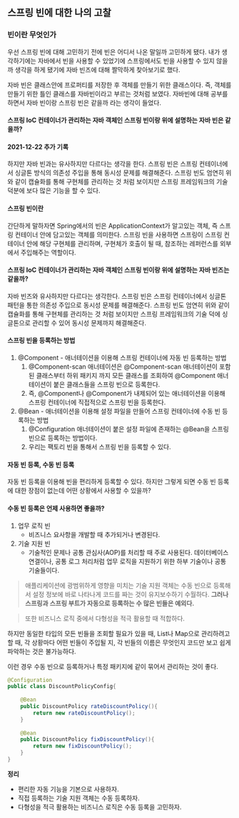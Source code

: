 
## 스프링 빈에 대한 나의 고찰

### 빈이란 무엇인가
우선 스프링 빈에 대해 고민하기 전에 빈은 어디서 나온 말일까 고민하게 됐다. 내가 생각하기에는 자바에서 빈을
사용할 수 있었기에 스프링에서도 빈을 사용할 수 있지 않을까 생각을 하게 됐기에 자바 빈즈에 대해 짤막하게 찾아보기로 했다.

자바 빈은 클래스안에 프로퍼티를 저장한 후 객체를 만들기 위한 클래스이다. 즉, 객체를 만들기 위한 틀인 클래스를 자바빈이라고 부르는 것처럼 보였다. 자바빈에 대해 공부를 하면서 자바 빈이랑 스프링 빈은 같을까 라는 생각이 들었다.

#### 스프링 IoC 컨테이너가 관리하는 자바 객체인 스프링 빈이랑 위에 설명하는 자바 빈은 같을까? 
#### 2021-12-22 추가 기록
하지만 자바 빈과는 유사하지만 다르다는 생각을 한다. 스프링 빈은 스프링 컨테이너에서 싱글톤 방식의 의존성 주입을 통해 동시성 문제를 해결해준다. 스프링 빈도 엄연히 위와 같이 캡슐화를 통해 구현체를 관리하는 것 처럼 보이지만 스프링 프레임워크의 기술 덕분에 보다 많은 기능을 할 수 있다.

#### 스프링 빈이란

간단하게 말하자면 Spring에서의 빈은 ApplicationContext가 알고있는 객체, 즉 스프링 컨테이너 안에 담고있는 객체를 의미한다. 스프링 빈을 사용하면 스프링이 스프링 컨테이너 안에 해당 구현체를 관리하며, 구현체가 호출이 될 때, 참조하는 레퍼런스를 외부에서 주입해주는 역할이다.

#### 스프링 IoC 컨테이너가 관리하는 자바 객체인 스프링 빈이랑 위에 설명하는 자바 빈즈는 같을까?

자바 빈즈와 유사하지만 다르다는 생각한다. 스프링 빈은 스프링 컨테이너에서 싱글톤 패턴을 통한 의존성 주입으로 동시성 문제를 해결해준다. 스프링 빈도 엄연히 위와 같이 캡슐화를 통해 구현체를 관리하는 것 처럼 보이지만 스프링 프레임워크의 기술 덕에 싱글톤으로 관리할 수 있어 동시성 문제까지 해결해준다.

#### 스프링 빈을 등록하는 방법

1. @Component - 애너테이션을 이용해 스프링 컨테이너에 자동 빈 등록하는 방법
    1. @Component-scan 애너테이션은 @Component-scan 애너테이션이 포함된 클래스부터 하위 패키지 까지 모든 클래스를 조회하여 @Component 애너테이션이 붙은 클래스들을 스프링 빈으로 등록한다.
    2. 즉, @Component나 @Component가 내제되어 있는 애너테이션을 이용해 스프링 컨테이너에 직접적으로 스프링 빈을 등록한다.
2. @Bean - 애너테이션을 이용해 설정 파일을 만들어 스프링 컨테이너에 수동 빈 등록하는 방법
    1. @Configuration 애너테이션이 붙은 설정 파일에 존재하는 @Bean을 스프링 빈으로 등록하는 방법이다.
    2. 우리는 팩토리 빈을 통해서 스프링 빈을 등록할 수 있다.

#### 자동 빈 등록, 수동 빈 등록

자동 빈 등록을 이용해 빈을 편리하게 등록할 수 있다. 하지만 그렇게 되면 수동 빈 등록에 대한 장점이 없는데 어떤 상황에서 사용할 수 있을까?

#### 수동 빈 등록은 언제 사용하면 좋을까?

1. 업무 로직 빈
    - 비즈니스 요사항을 개발할 때 추가되거나 변경된다.
2. 기술 지원 빈
    - 기술적인 문제나 공통 관심사(AOP)를 처리할 때 주로 사용된다. 데이터베이스 연결이나, 공통 로그 처리처럼 업무 로직을 지원하기 위한 하부 기술이나 공통 기술들이다.

> 애플리케이션에 광범위하게 영향을 미치는 기술 지원 객체는 수동 빈으로 등록해서 설정 정보에 바로 나타나게 코드를 짜는 것이 유지보수하기 수월하다.
> **그러나 스프링과 스프링 부트가 자동으로 등록하는 수 많은 빈들은 예외다.**

> 또한 비즈니스 로직 중에서 다형성을 적극 활용할 때 적합하다.

하지만 동일한 타입의 모든 빈들을 조회할 필요가 있을 때, List나 Map으로 관리하려고 할 때, 각 상황마다 어떤 빈들이 주입될 지, 각 빈들의 이름은 무엇인지 코드만 보고
쉽게 파악하는 것은 불가능하다.

이런 경우 수동 빈으로 등록하거나 특정 패키지에 같이 묶어서 관리하는 것이 좋다.

```java
@Configuration
public class DiscountPolicyConfig{
    
    @Bean
    public DiscountPolicy rateDiscountPolicy(){
        return new rateDiscountPolicy();
    }
    
    @Bean
    public DiscountPolicy fixDiscountPolicy(){
        return new fixDiscountPolicy();
    }
}
```

**정리**

- 편리한 자동 기능을 기본으로 사용하자.
- 직접 등록하는 기술 지원 객체는 수동 등록하자.
- 다형성을 적극 활용하는 비즈니스 로직은 수동 등록을 고민하자.
